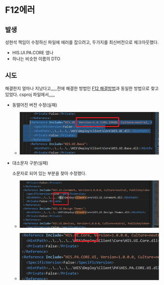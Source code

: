 


# F12에러
## 발생
성현석 책임이 수정하신 파일에 에러를 잡으려고, 두가지를 최신버전으로 체크아웃했다.

- HIS.UI.PA.CORE 였나
- 하나는 비슷한 이름의 DTO



## 시도
해결한지 얼마나 지났다고,,,,,전에 해결한 방법인 [F12 해결방법](/보라매SI/240711_F12참조에러/240719_F12해결방법.md)과 동일한 방법으로 찾고 있었다.
csproj 파일에서,,,,,

- 동떨어진 버전 수정(실패)
    - ![](/보라매SI/img/240724끝나지%20않는%20F12%20에러.png)

- 대소문자 구분(실패)

    소문자로 되어 있는 부분을 찾아 수정했다.
    - ![](/보라매SI/img/240724F12%20에러2.png)
    
    - ![](/보라매SI/img/240724끝나지%20않는%20F12%20에러2.png)
